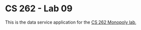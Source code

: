 # CS 262 - Lab 09

This is the data service application for the
[CS 262 Monopoly lab](https://github.com/NanaAY/cs262/tree/main/lab08),

